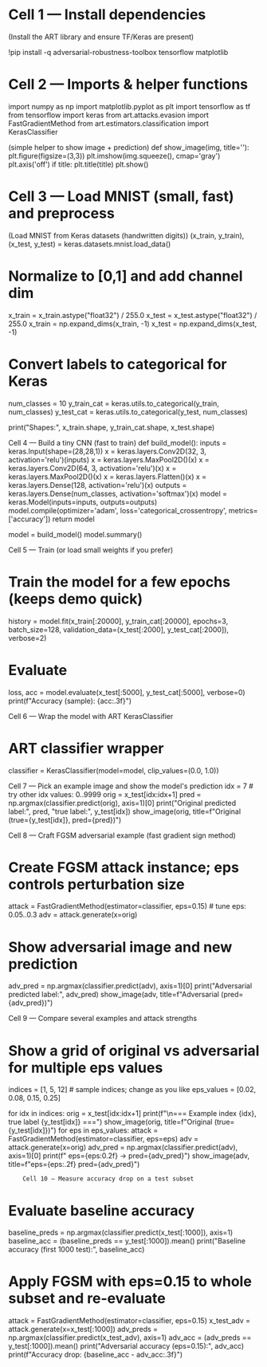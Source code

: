# Cell 1 — Install dependencies
(Install the ART library and ensure TF/Keras are present)

!pip install -q adversarial-robustness-toolbox tensorflow matplotlib



# Cell 2 — Imports & helper functions
import numpy as np
import matplotlib.pyplot as plt
import tensorflow as tf
from tensorflow import keras
from art.attacks.evasion import FastGradientMethod
from art.estimators.classification import KerasClassifier

(simple helper to show image + prediction)
def show_image(img, title=''):
    plt.figure(figsize=(3,3))
    plt.imshow(img.squeeze(), cmap='gray')
    plt.axis('off')
    if title:
        plt.title(title)
    plt.show()


# Cell 3 — Load MNIST (small, fast) and preprocess
(Load MNIST from Keras datasets (handwritten digits))
(x_train, y_train), (x_test, y_test) = keras.datasets.mnist.load_data()

# Normalize to [0,1] and add channel dim
x_train = x_train.astype("float32") / 255.0
x_test = x_test.astype("float32") / 255.0
x_train = np.expand_dims(x_train, -1)
x_test = np.expand_dims(x_test, -1)

# Convert labels to categorical for Keras
num_classes = 10
y_train_cat = keras.utils.to_categorical(y_train, num_classes)
y_test_cat = keras.utils.to_categorical(y_test, num_classes)

print("Shapes:", x_train.shape, y_train_cat.shape, x_test.shape)


Cell 4 — Build a tiny CNN (fast to train)
def build_model():
    inputs = keras.Input(shape=(28,28,1))
    x = keras.layers.Conv2D(32, 3, activation='relu')(inputs)
    x = keras.layers.MaxPool2D()(x)
    x = keras.layers.Conv2D(64, 3, activation='relu')(x)
    x = keras.layers.MaxPool2D()(x)
    x = keras.layers.Flatten()(x)
    x = keras.layers.Dense(128, activation='relu')(x)
    outputs = keras.layers.Dense(num_classes, activation='softmax')(x)
    model = keras.Model(inputs=inputs, outputs=outputs)
    model.compile(optimizer='adam', loss='categorical_crossentropy', metrics=['accuracy'])
    return model

model = build_model()
model.summary()


Cell 5 — Train (or load small weights if you prefer)
# Train the model for a few epochs (keeps demo quick)
history = model.fit(x_train[:20000], y_train_cat[:20000], epochs=3, batch_size=128,
                    validation_data=(x_test[:2000], y_test_cat[:2000]), verbose=2)
# Evaluate
loss, acc = model.evaluate(x_test[:5000], y_test_cat[:5000], verbose=0)
print(f"Accuracy (sample): {acc:.3f}")

Cell 6 — Wrap the model with ART KerasClassifier
# ART classifier wrapper
classifier = KerasClassifier(model=model, clip_values=(0.0, 1.0))


Cell 7 — Pick an example image and show the model's prediction
idx = 7  # try other idx values: 0..9999
orig = x_test[idx:idx+1]
pred = np.argmax(classifier.predict(orig), axis=1)[0]
print("Original predicted label:", pred, "true label:", y_test[idx])
show_image(orig, title=f"Original (true={y_test[idx]}, pred={pred})")


Cell 8 — Craft FGSM adversarial example (fast gradient sign method)
# Create FGSM attack instance; eps controls perturbation size
attack = FastGradientMethod(estimator=classifier, eps=0.15)  # tune eps: 0.05..0.3
adv = attack.generate(x=orig)

# Show adversarial image and new prediction
adv_pred = np.argmax(classifier.predict(adv), axis=1)[0]
print("Adversarial predicted label:", adv_pred)
show_image(adv, title=f"Adversarial (pred={adv_pred})")

Cell 9 — Compare several examples and attack strengths
# Show a grid of original vs adversarial for multiple eps values
indices = [1, 5, 12]  # sample indices; change as you like
eps_values = [0.02, 0.08, 0.15, 0.25]

for idx in indices:
    orig = x_test[idx:idx+1]
    print(f"\n=== Example index {idx}, true label {y_test[idx]} ===")
    show_image(orig, title=f"Original (true={y_test[idx]})")
    for eps in eps_values:
        attack = FastGradientMethod(estimator=classifier, eps=eps)
        adv = attack.generate(x=orig)
        adv_pred = np.argmax(classifier.predict(adv), axis=1)[0]
        print(f" eps={eps:0.2f}  -> pred={adv_pred}")
        show_image(adv, title=f"eps={eps:.2f} pred={adv_pred}")


        Cell 10 — Measure accuracy drop on a test subset
# Evaluate baseline accuracy
baseline_preds = np.argmax(classifier.predict(x_test[:1000]), axis=1)
baseline_acc = (baseline_preds == y_test[:1000]).mean()
print("Baseline accuracy (first 1000 test):", baseline_acc)

# Apply FGSM with eps=0.15 to whole subset and re-evaluate
attack = FastGradientMethod(estimator=classifier, eps=0.15)
x_test_adv = attack.generate(x=x_test[:1000])
adv_preds = np.argmax(classifier.predict(x_test_adv), axis=1)
adv_acc = (adv_preds == y_test[:1000]).mean()
print("Adversarial accuracy (eps=0.15):", adv_acc)
print(f"Accuracy drop: {baseline_acc - adv_acc:.3f}")
